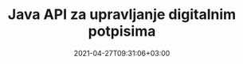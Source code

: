 ---
############################# Static ############################
layout: "product"
date: 2021-04-27T09:31:06+03:00
draft: false

product: "Signature"
product_tag: "signature"
platform: "Java"
platform_tag: "java"

############################# Head ############################
head_title: "Java Digital Signature API, dodajte e-potpis u PDF Word Excel sliku"
head_description: "Java digitalni potpis API. Knjižnica elektroničkih potpisa za digitalno potpisivanje PDF-a, Microsoft Worda, Excel proračunskih tablica, PowerPoint prezentacija i formata slikovnih dokumenata."

############################# Header ############################
title: "Java API za upravljanje digitalnim potpisima"
description: "Upravljajte e-potpisom slika, QR-koda, crtičnog koda, metapodataka, teksta i vrsta pečata u Java aplikacijama za potpisivanje slika i formata datoteka digitalnih dokumenata."
button:
    enable: true

############################# SubMenu ############################
submenu:
    enable: true
    
    left:
        img_alt: "GroupDocs.Signature for Java"
        image: "https://www.groupdocs.cloud/templates/groupdocs/images/product-logos/groupdocs-signature-java.png"
        product: "GroupDocs.Signature"
        platform: "Java"

    middle:
        button:
            # button loop
            - link: "#overview"
              text: "Pregled"

            # button loop
            - link: "#features"
              text: "Značajke"

            # button loop
            - link: "#support"
              text: "podrška"

            # button loop
            - link: "https://products.groupdocs.app/signature"
              text: "Demo uživo"

            # button loop
            - link: "https://purchase.groupdocs.com/pricing/signature/java"
              text: "Cijene"

    right:
        link_download: "https://downloads.groupdocs.com/signature"
        link_learn: "https://docs.groupdocs.com/signature/java/"
        link_buy: "https://purchase.groupdocs.com"

############################# Overview ############################
overview:
    enable: true
    content: |
      GroupDocs.Signature for Java API pomaže vam u razvoju Java aplikacija s funkcionalnošću elektroničkih potpisa za potpisivanje digitalnih dokumenata podržanih formata bez instaliranja vanjskog softvera. Podržava manipulaciju i upravljanje različitim vrstama e-potpisa kao što su slika, crtični kod, QR-kod, pečat, tekst, optički i metapodaci. Svi vaši elektronički poslovni dokumenti poput Microsoft Office Worda, PowerPoint prezentacija, Excel proračunskih tablica, slika i PDF datoteka mogu se digitalno potpisati prilagođavanjem svojstava potpisa, npr. sjena, dimenzije, poravnanje i više prema vašim zahtjevima. Knjižnica digitalnog potpisa jednostavna je i lagana, sastoji se od jedne DLL datoteke koja se može lako integrirati unutar nove ili postojeće Java aplikacije.  

      Preko GroupDocs.Signature for Java API možete učitati sve registrirane certifikate iz sustava ili locirati postojeće potpise koristeći jednostavno i napredno pretraživanje. Mogućnosti za rad s dokumentima zaštićenim lozinkom, određivanje uobičajenih svojstava potpisa (veličina teksta, neprozirnost, rotacija, provjera, svojstva fonta, opcije boja, broj stranice, širina, vrh, lijevo itd.) i podrška za implementaciju različitih vrsta e-potpisa čine ga pouzdanim Rješenje za upravljanje e-potpisima za digitalne dokumente.  

      GroupDocs.Signature za Javu kompatibilan je sa svim verzijama Jave i podržava popularne operativne sustave (Windows, Linux, MacOS) koji mogu pokretati Java runtime
    tabs:
      enable: true
      
      ## TAB ONE ##
      tab_one:
        description: |
          Ovo je pregled značajki GroupDocs.Signature za Javu:
      
        right:
          enable: true
          icon: "fab fa-html5"
          title: "Vrste potpisa"
          content: |
            * Potpis teksta
            * Potpis slike
            * Digitalni potpisi
            * Potpis QR koda
            * Potpis crtičnog koda
            * Pečat Potpis
            * Potpis polja obrasca
      
      ## TAB TWO ##
      tab_two:
        description: |
          API za elektroničko potpisivanje Java podržava različite formate datoteka dokumenata kako je navedeno u nastavku. [Podržani formati dokumenata.](https://docs.groupdocs.com/signature/java/supported-document-formats/)

        left:
          enable: true
          table:
            # table loop
            - title: "Microsoft Office"
              content: |
                * **Word:** DOC, DOCX, DOCM, DOT, DOTX, DOTM, RTF, TXT
                * **Excel:** XLS, XLSX, XLSM, XLSB, XLTM, XLT, XLTM, XLTX, XLAM, SXC, SpreadsheetML
                * **PowerPoint:** PPT, PPTX, PPS, PPSX, PPSM, POT, POTM, POTX, PPTM

        right:
          enable: true
          table:
            # table loop
            - title: "Images & Other Formats"
              content: |
                * **Slike**: JPG, BMP, PNG, TIFF, GIF, DCM, WEBP
                * **OpenDocument**: ODT, OTT, OTS, ODS, ODP, OTP, ODG
                * **Jpeg2000**: JP2, JPF, JPX, J2K, J2C, JPM
                * **Metadatoteke**: EMF, WMF, CMX
                * **Prijenosni**: PDF
                * **Skalabilna vektorska grafika**: CDR, SVG
                * **Adobe Photoshop**: PSD
                * **Drugi**: DJVU

      ## TAB THREE ##
      tab_three:
        description: |
          GroupDocs.Signature za Javu podržava sljedeće operativne sustave, okvire i upravitelje paketa:
        
        left:
          enable: true
          table:
            # table loop
            - icon: "fab fa-windows"
              title: "Operacijski sustavi"
              content: |
                * Microsoft Windows Desktop
                * Microsoft Windows Server
                * Linux
                * MacOS

            # table loop
            - icon: "fas fa-code"
              title: "Podržani okviri"
              content: |
                * Java 7 (1.7) and above

        right:
          enable: true
          table:
            # table loop
            - icon: "fas fa-cogs"
              title: "Razvojna okruženja"
              content: |
                * NetBeans
                * IntelliJ IDEA
                * Eclipse
            # table loop
            - icon: "fas fa-tools"
              title: "Alat za automatizaciju izrade"
              content: |
                * Maven

############################# Features ############################
features:
    enable: true
    title: "GroupDocs.Signature za Java značajke"

    feature:
      # feature loop
      - icon: "fas fa-copy"
        content: "Stvaranje, čitanje, mijenjanje, skrivanje i brisanje e-potpisa iz podržanih formata dokumenata"

      # feature loop
      - icon: "fas fa-eye"
        content: "Pristup dokumentu koji treba potpisati iz streama, relativnog puta ili apsolutnog puta"

      # feature loop
      - icon: "fas fa-bolt"
        content: "Primijenite tekstualni potpis na dokumente, proračunske tablice, prezentacije, slike i PDF datoteke"
      
      # feature loop
      - icon: "fas fa-file-powerpoint"
        content: "Dodajte tekstualni potpis kao komentar, naljepnicu, sliku u PDF datoteke i konfigurirajte stil i boju"

      # feature loop
      - icon: "fas fa-code"
        content: "Potpišite PDF dokument, slikovnu datoteku i dobijte izlaz u različitim formatima datoteka"

      # feature loop
      - icon: "fas fa-cloud"
        content: "Digitalno potpišite slike tekstualnim potpisom kao vodenim žigom i dodajte prozirnost, rotaciju u e-potpis"

      # feature loop
      - icon: "fas fa-remove-format"
        content: "Pretražujte certifikate i potpisujte Microsoft Word, Excel i PDF dokumente digitalnim certifikatima"

      # feature loop
      - icon: "fas fa-comment-slash"
        content: "Potpišite formate dokumenata za obradu teksta izvornim tekstualnim vodenim žigovima"

      # feature loop
      - icon: "fas fa-location-arrow"
        content: "Koristite QR-kod, crtični kod za potpisivanje riječi, slajdova, ćelija, PDF i slikovnih datoteka"

      # feature loop
      - icon: "fas fa-border-all"
        content: "Konfigurirajte i primijenite pečatne potpise kako biste osigurali podržane formate datoteka"

      # feature loop
      - icon: "fas fa-wrench"
        content: "Postavite i dodijelite slikovne potpise dokumentima, proračunskim tablicama, prezentacijama, slikama i PDF datotekama"

      # feature loop
      - icon: "fas fa-columns"
        content: "Konfigurirajte svojstva potpisa, npr. izgled i dojam, margine, poravnanje itd."

      # feature loop
      - icon: "fas fa-file-word"
        content: "Primjena digitalnog potpisa na dokument zaštićen lozinkom"

      # feature loop
      - icon: "fas fa-envelope"
        content: "Izvršite provjeru teksta PDF dokumenata pomoću Rukovatelja potpisom"

      # feature loop
      - icon: "fas fa-print"
        content: "Digitalna provjera Word, Cell, PDF dokumenata s .CER i .PFX spremnicima certifikata"

      # feature loop
      - icon: "fas fa-file-archive"
        content: "Odredite različite vrste mjernih jedinica (npr. milimetri, pikseli itd.) za PDF tekstualne potpise"

      # feature loop
      - icon: "fas fa-lock"
        content: "Dobivanje informacija o dokumentu putem datoteke ili URL-a - Dodajte potpise polja obrasca u PDF dokumente"

      # feature loop
      - icon: "fas fa-file-code"
        content: "Dodajte objekt prilagođenih podataka, ugrađenu VCard, e-poštu, EPC, MeCard ili objekt događaja u QR kod"
      
      # feature loop
      - icon: "fas fa-fill-drip"
        content: "Primijenite različite stilove kista na potpise, npr. gradijent, radijalni, čvrsti i teksturni kist"

      # feature loop
      - icon: "fas fa-file-excel"
        content: "Potpišite dokument koji se nalazi na FTP ili Azure Cloud Storage"

      # feature loop
      - icon: "fas fa-heading"
        content: "Postavite poravnanje teksta unutar oblika za dokumente, slajdove, slike i PDF datoteke"

      # feature loop
      - icon: "fas fa-project-diagram"
        content: "Pretraživanje, provjera i digitalni potpis PowerPoint prezentacijskih dokumenata"

      # feature loop
      - icon: "fas fa-cube"
        content: "Postavite potpis koristeći piksele u ćelijskim dokumentima i pozicioniranje teksta za potpise pečata"

      # feature loop
      - icon: "fab fa-uncharted"
        content: "Implementirajte potpis pravokutnog pečata sa zaobljenim kutovima"

       # feature loop
      - icon: "fab fa-uncharted"
        content: "Proširite potpise crtičnog koda i QR koda sadržajem slikovnih podataka"

       # feature loop
      - icon: "fab fa-uncharted"
        content: "Dodajte šifrirane potpise metapodataka dok radite s opcijama potpisivanja i pretraživanja"

       # feature loop
      - icon: "fab fa-uncharted"
        content: "Ugradite prilagođene objekte u potpise metapodataka unutar programa Word, Excel i prezentacija"

    more_feature:
      # more_feature_loop
      - title: "Jednostavno konfigurirajte i primijenite e-potpise"
        content: |
          GroupDocs.Signature for Java API omogućuje konfiguriranje i dodavanje e-potpisa podržanim formatima dokumenata. Slijedi primjer koda koji pokazuje koliko je jednostavno primijeniti tekstualni potpis na PDF datoteku:

          ```java
          Signature signature = new Signature("sample.pdf");

          TextSignOptions options = new TextSignOptions("John Smith");
          // postavite poziciju potpisa
          options.setLeft(100);
          options.setTop(100);
          
          // postavite pravokutnik potpisa
          options.setWidth(100);
          options.setHeight(30);

          // postavite boju teksta i font
          options.setForeColor(Color.RED);
          SignatureFont signatureFont = new SignatureFont();
          signatureFont.setSize(12);
          signatureFont.setFamilyName("Comic Sans MS");
          options.setFont(signatureFont);
          options.setSignatureImplementation(TextSignatureImplementation.Sticker)

          // potpisati dokument u datoteku
          signature.sign("sample_signed.pdf", options);
          ```

      # more_feature_loop
      - title: "Podržane vrste kodiranja crtičnog koda za e-potpis"
        content: |
          Pomoću API-ja GroupDocs.Signature za Java možete primijeniti potpise crtičnog koda i QR koda na podržane formate datoteka. GroupDocs.Signature za Javu podržava veliki raspon vrsta kodiranja crtičnog koda kako bi zadovoljio većinu zahtjeva. Podržane vrste kodiranja crtičnog koda uključuju Code 11, Code 128, Code 16K/32, Databar kodove, GS1 Codeblock, ISBN, ISMN, ISSN, ITF16, Pdf147, EAN8, EAN13, EAN14, UPCA, UPCE, ITF14, Code39 Standard i Code39 Prošireno.

          Slično GroupDocs.Signature za Java API omogućuje vam korištenje vrsta QR kodova, kao što su QR, Aztec i Data Matrix. Podržane vrste kodiranja QR-koda uključuju Aztec, DataMatrix, GS1 DataMatrix i GS1 QR.

      # more_feature_loop
      - title: "Pretražite potpise i potvrde"
        content: |
          Putem API-ja GroupDocs.Signature za Java možete pretraživati ​​potpise QR-kodova i crtičnih kodova u bilo kojem dokumentu, prezentaciji, proračunskoj tablici, slici, kao i PDF datoteci, te dohvatiti rezultate pretraživanja. Također možete pretraživati ​​prilagođeni podatkovni objekt iz dokumenata potpisanih potpisom QR-koda kao i pretraživati ​​standardnu ​​VCard i objekt e-pošte iz dokumenata potpisanih QR-kodom. Također je podržana provjera šifriranog teksta QR-Code potpisa kao i traženje potpisa metapodataka u PDF dokumentima. Primijenite dodatne kriterije pretraživanja za digitalne potpise Words & Cells dokumenata.  

          Opcija pretraživanja dostupna je i za potpis metapodataka za Word dokumente, slajdove i proračunske tablice, dok je pretraživanje polja obrasca dostupno za PDF dokumente.

      # more_feature_loop
      - title: "Konfigurirajte svojstva e-potpisa"
        content: |
          Kako bi se poboljšao korisnički doživljaj krajnjih korisnika GroupDocs.Signature za Java API pruža mnogo svojstava koja se mogu konfigurirati prilično jednostavno. Možete postaviti opcije fonta i boje (boja pozadine, boja prednjeg plana, podebljano, kurziv, podcrtano, obitelj fontova, veličina fonta itd.), opcije pozadine i obruba (boja pozadine, prozirnost pozadine, boja obruba, stil obrubne crtice, debljina obruba, Prozirnost obruba itd.), margine potpisa (lijevo, vrh, širina, visina, ispuna itd.) i postavljanje područja potpisa slike i poravnanja potpisa (horizontalno poravnanje, okomito poravnanje itd.).

############################# Support ############################
support:
    enable: true

############################# Solutions ############################
solutions:
    enable: true
    title: "GroupDocs.Signature nudi API-je za potpisivanje dokumenata za druga popularna razvojna okruženja"

    solution:
        # solution loop
        - img_alt: "GroupDocs.Signature for .NET"
          image: "https://www.groupdocs.cloud/templates/groupdocs/images/product-logos/groupdocs-signature-net.png"
          product: "GroupDocs.Signature"
          platform: ".NET"
          link: "/signature/net/"

############################# Back to top ###############################
back_to_top:
  enable: true
---